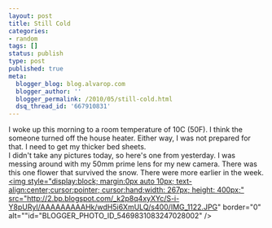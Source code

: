 ```yaml
---
layout: post
title: Still Cold
categories:
- random
tags: []
status: publish
type: post
published: true
meta:
  blogger_blog: blog.alvarop.com
  blogger_author: ''
  blogger_permalink: /2010/05/still-cold.html
  dsq_thread_id: '667910831'
---
```

I woke up this morning to a room temperature of 10C (50F). I think the someone turned off the house heater. Either way, I was not prepared for that. I need to get my thicker bed sheets.<br />I didn't take any pictures today, so here's one from yesterday. I was messing around with my 50mm prime lens for my new camera. There was this one flower that survived the snow. There were more earlier in the week.<br /><a onblur="try {parent.deselectBloggerImageGracefully();} catch(e) {}" href="http://2.bp.blogspot.com/_k2p8q4xyXYc/S-i-Y8pURyI/AAAAAAAAAHk/wdH5i6XmULQ/s1600/IMG_1122.JPG"><img style="display:block; margin:0px auto 10px; text-align:center;cursor:pointer; cursor:hand;width: 267px; height: 400px;" src="http://2.bp.blogspot.com/_k2p8q4xyXYc/S-i-Y8pURyI/AAAAAAAAAHk/wdH5i6XmULQ/s400/IMG_1122.JPG" border="0" alt=""id="BLOGGER_PHOTO_ID_5469831083247028002" /></a>
